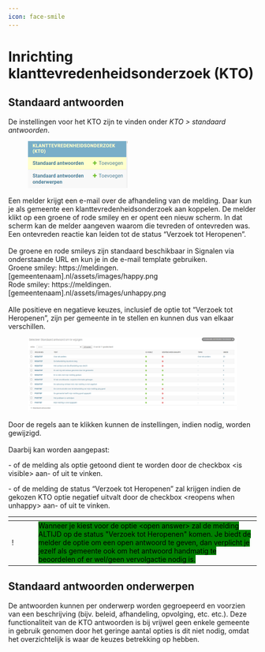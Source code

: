 ```yaml
---
icon: face-smile
---
```


# Inrichting klanttevredenheidsonderzoek (KTO)

## Standaard antwoorden

De instellingen voor het KTO zijn te vinden onder _KTO > standaard antwoorden_.

<div align="left">

<figure><img src=".gitbook/assets/image (87).png" alt="" width="202"><figcaption></figcaption></figure>

</div>

Een melder krijgt een e-mail over de afhandeling van de melding. Daar kun je als gemeente een klanttevredenheidsonderzoek aan koppelen. De melder klikt op een groene of rode smiley en er opent een nieuw scherm. In dat scherm kan de melder aangeven waarom die tevreden of ontevreden was. Een ontevreden reactie kan leiden tot de status “Verzoek tot Heropenen”.\
\
De groene en rode smileys zijn standaard beschikbaar in Signalen via onderstaande URL en kun je in de e-mail template gebruiken.\
Groene smiley: https://meldingen.\[gemeentenaam].nl/assets/images/happy.png\
Rode smiley: https://meldingen.\[gemeentenaam].nl/assets/images/unhappy.png\
\
Alle positieve en negatieve keuzes, inclusief de optie tot “Verzoek tot Heropenen”, zijn per gemeente in te stellen en kunnen dus van elkaar verschillen.

<figure><img src=".gitbook/assets/image (261).png" alt=""><figcaption></figcaption></figure>

&#x20;Door de regels aan te klikken kunnen de instellingen, indien nodig, worden gewijzigd.\
\
Daarbij kan worden aangepast:

\- of de melding als optie getoond dient te worden door de checkbox \<is visible> aan- of uit te vinken.

\- of de melding de status “Verzoek tot Heropenen” zal krijgen indien de gekozen KTO optie negatief uitvalt door de checkbox \<reopens when unhappy> aan- of uit te vinken.

<table data-header-hidden><thead><tr><th width="40"></th><th></th></tr></thead><tbody><tr><td>!</td><td><mark style="background-color:green;">Wanneer je kiest voor de optie &#x3C;open answer> zal de melding ALTIJD op de status "Verzoek tot Heropenen" komen. Je biedt de melder de optie om een open antwoord te geven, dan verplicht je jezelf als gemeente ook om het antwoord handmatig te beoordelen of er wel/geen vervolgactie nodig is.</mark></td></tr></tbody></table>

## Standaard antwoorden onderwerpen

De antwoorden kunnen per onderwerp worden gegroepeerd en voorzien van een beschrijving (bijv. beleid, afhandeling, opvolging, etc. etc.). Deze functionaliteit van de KTO antwoorden is bij vrijwel geen enkele gemeente in gebruik genomen door het geringe aantal opties is dit niet nodig, omdat het overzichtelijk is waar de keuzes betrekking op hebben.
